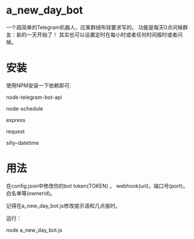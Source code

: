 # a_new_day_bot
一个超简单的Telegram机器人，应某群绒布球要求写的。
功能是每天0点问候群友：新的一天开始了！
其实也可以设置定时在每小时或者任何时间报时或者问候。


# 安装
使用NPM安装一下依赖即可:

node-telegram-bot-api

node-schedule

express

request

silly-datetime

# 用法
在config.json中修改你的bot token(TOKEN) ， webhook(url)，端口号(port)，白名单等(ownerid)。

记得在a_new_day_bot.js修改提示语和几点报时。

运行：

node a_new_day_bot.js
